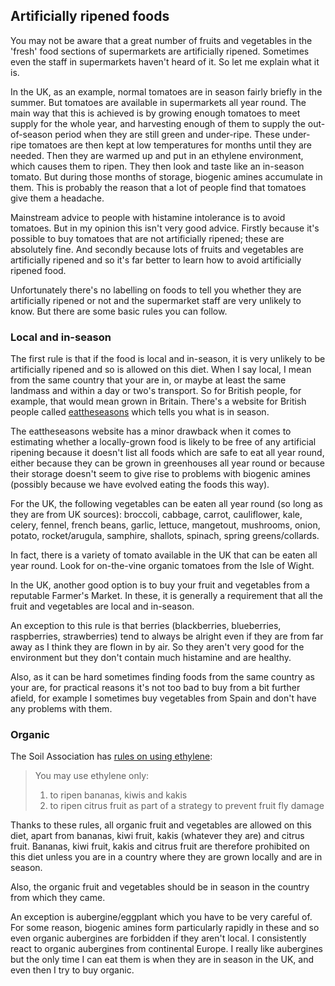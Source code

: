 <a name="ripened"></a>
## Artificially ripened foods

You may not be aware that a great number of fruits and vegetables in the 'fresh' food sections of supermarkets are artificially ripened. Sometimes even the staff in supermarkets haven't heard of it. So let me explain what it is.

In the UK, as an example, normal tomatoes are in season fairly briefly in the summer. But tomatoes are available in supermarkets all year round. The main way that this is achieved is by growing enough tomatoes to meet supply for the whole year, and harvesting enough of them to supply the out-of-season period when they are still green and under-ripe. These under-ripe tomatoes are then kept at low temperatures for months until they are needed. Then they are warmed up and put in an ethylene environment, which causes them to ripen. They then look and taste like an in-season tomato. But during those months of storage, biogenic amines accumulate in them. This is probably the reason that a lot of people find that tomatoes give them a headache.

Mainstream advice to people with histamine intolerance is to avoid tomatoes. But in my opinion this isn't very good advice. Firstly because it's possible to buy tomatoes that are not artificially ripened; these are absolutely fine. And secondly because lots of fruits and vegetables are artificially ripened and so it's far better to learn how to avoid artificially ripened food.

Unfortunately there's no labelling on foods to tell you whether they are artificially ripened or not and the supermarket staff are very unlikely to know. But there are some basic rules you can follow. 

### Local and in-season

The first rule is that if the food is local and in-season, it is very unlikely to be artificially ripened and so is allowed on this diet. When I say local, I mean from the same country that your are in, or maybe at least the same landmass and within a day or two's transport. So for British people, for example, that would mean grown in Britain. There's a website for British people called [eattheseasons](http://www.eattheseasons.co.uk/) which tells you what is in season. 

The eattheseasons website has a minor drawback when it comes to estimating whether a locally-grown food is likely to be free of any artificial ripening because it doesn't list all foods which are safe to eat all year round, either because they can be grown in greenhouses all year round or because their storage doesn't seem to give rise to problems with biogenic amines (possibly because we have evolved eating the foods this way). 

For the UK, the following vegetables can be eaten all year round (so long as they are from UK sources):
broccoli, cabbage, carrot, cauliflower, kale, celery, fennel, french beans, garlic, lettuce, mangetout, mushrooms, onion, potato, rocket/arugula, samphire, shallots, spinach, spring greens/collards.

In fact, there is a variety of tomato available in the UK that can be eaten all year round. Look for on-the-vine organic tomatoes from the Isle of Wight. 

In the UK, another good option is to buy your fruit and vegetables from a reputable Farmer's Market. In these, it is generally a requirement that all the fruit and vegetables are local and in-season. 

An exception to this rule is that berries (blackberries, blueberries, raspberries, strawberries) tend to always be alright even if they are from far away as I think they are flown in by air. So they aren't very good for the environment but they don't contain much histamine and are healthy.

Also, as it can be hard sometimes finding foods from the same country as your are, for practical reasons it's not too bad to buy from a bit further afield, for example I sometimes buy vegetables from Spain and don't have any problems with them.

### Organic

The Soil Association has [rules on using ethylene](https://www.soilassociation.org/media/15883/food-and-drink-standards.pdf):

> You may use ethylene only: 
> 1. to ripen bananas, kiwis and kakis  
> 2. to ripen citrus fruit as part of a strategy to prevent fruit fly damage  

Thanks to these rules, all organic fruit and vegetables are allowed on this diet, apart from bananas, kiwi fruit, kakis (whatever they are) and citrus fruit. Bananas, kiwi fruit, kakis and citrus fruit are therefore prohibited on this diet unless you are in a country where they are grown locally and are in season.

Also, the organic fruit and vegetables should be in season in the country from which they came.

An exception is aubergine/eggplant which you have to be very careful of. For some reason, biogenic amines form particularly rapidly in these and so even organic aubergines are forbidden if they aren't local. I consistently react to organic aubergines from continental Europe. I really like aubergines but the only time I can eat them is when they are in season in the UK, and even then I try to buy organic. 



